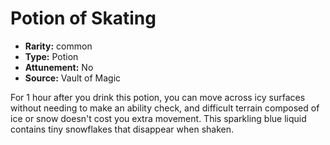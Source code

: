 
# Potion of Skating

* **Rarity:** common
* **Type:** Potion
* **Attunement:** No
* **Source:** Vault of Magic


For 1 hour after you drink this potion, you can move across icy surfaces without needing to make an ability check, and difficult terrain composed of ice or snow doesn't cost you extra movement. This sparkling blue liquid contains tiny snowflakes that disappear when shaken.
